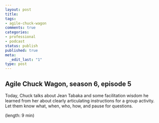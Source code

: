 ```yaml
---
layout: post
title: 
tags:
- agile-chuck-wagon
comments: true
categories:
- professional
- podcast
status: publish
published: true
meta:
  _edit_last: "1"
type: post
---
```


## Agile Chuck Wagon, season 6, episode 5

Today, Chuck talks about Jean Tabaka and some facilitation wisdom he learned from her about clearly articulating instructions for a group activity. Let them know what, when, who, how, and pause for questions.

  (length: 9 min)

